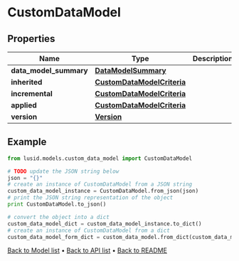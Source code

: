 # CustomDataModel


## Properties
Name | Type | Description | Notes
------------ | ------------- | ------------- | -------------
**data_model_summary** | [**DataModelSummary**](DataModelSummary.md) |  | [optional] 
**inherited** | [**CustomDataModelCriteria**](CustomDataModelCriteria.md) |  | [optional] 
**incremental** | [**CustomDataModelCriteria**](CustomDataModelCriteria.md) |  | [optional] 
**applied** | [**CustomDataModelCriteria**](CustomDataModelCriteria.md) |  | [optional] 
**version** | [**Version**](Version.md) |  | [optional] 

## Example

```python
from lusid.models.custom_data_model import CustomDataModel

# TODO update the JSON string below
json = "{}"
# create an instance of CustomDataModel from a JSON string
custom_data_model_instance = CustomDataModel.from_json(json)
# print the JSON string representation of the object
print CustomDataModel.to_json()

# convert the object into a dict
custom_data_model_dict = custom_data_model_instance.to_dict()
# create an instance of CustomDataModel from a dict
custom_data_model_form_dict = custom_data_model.from_dict(custom_data_model_dict)
```
[Back to Model list](../README.md#documentation-for-models) &#8226; [Back to API list](../README.md#documentation-for-api-endpoints) &#8226; [Back to README](../README.md)


